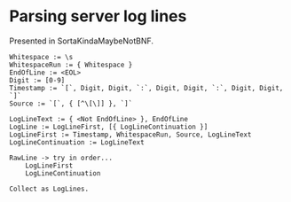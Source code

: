 Parsing server log lines
========================

Presented in SortaKindaMaybeNotBNF.

```
Whitespace := \s
WhitespaceRun := { Whitespace }
EndOfLine := <EOL>
Digit := [0-9]
Timestamp := `[`, Digit, Digit, `:`, Digit, Digit, `:`, Digit, Digit, `]`
Source := `[`, { [^\[\]] }, `]`

LogLineText := { <Not EndOfLine> }, EndOfLine
LogLine := LogLineFirst, [{ LogLineContinuation }]
LogLineFirst := Timestamp, WhitespaceRun, Source, LogLineText
LogLineContinuation := LogLineText

RawLine -> try in order...
	LogLineFirst
	LogLineContinuation

Collect as LogLines.
```


